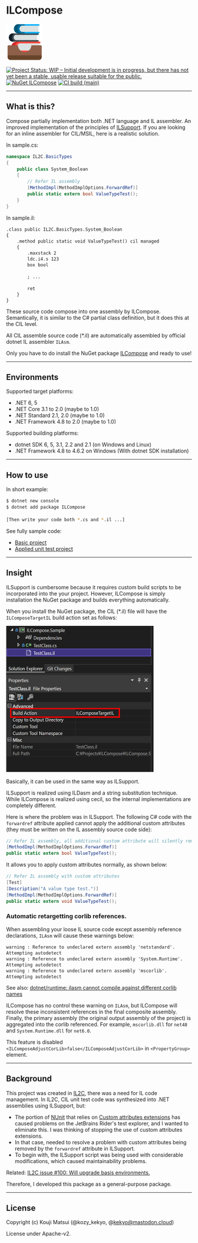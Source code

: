 # ILCompose

![ILCompose](Images/ILCompose.100.png)

[![Project Status: WIP – Initial development is in progress, but there has not yet been a stable, usable release suitable for the public.](https://www.repostatus.org/badges/latest/wip.svg)](https://www.repostatus.org/#wip)
[![NuGet ILCompose](https://img.shields.io/nuget/v/ILCompose.svg?style=flat)](https://www.nuget.org/packages/ILCompose)
[![CI build (main)](https://github.com/kekyo/ILCompose/workflows/.NET/badge.svg?branch=main)](https://github.com/kekyo/ILCompose/actions?query=branch%3Amain)

----

## What is this?

Compose partially implementation both .NET language and IL assembler.
An improved implementation of the principles of [ILSupport](https://github.com/ins0mniaque/ILSupport).
If you are looking for an inline assembler for CIL/MSIL, here is a realistic solution.

In sample.cs:

```csharp
namespace IL2C.BasicTypes
{
    public class System_Boolean
    {
        // Refer IL assembly
        [MethodImpl(MethodImplOptions.ForwardRef)]
        public static extern bool ValueTypeTest();
    }
}
```

In sample.il:
```
.class public IL2C.BasicTypes.System_Boolean
{
    .method public static void ValueTypeTest() cil managed
    {
        .maxstack 2
        ldc.i4.s 123
        box bool

        ; ...

        ret
    }
}
```

These source code compose into one assembly by ILCompose.
Semantically, it is similar to the C# partial class definition, but it does this at the CIL level.

All CIL assemble source code (*.il) are automatically assembled by official dotnet IL assembler `ILAsm`.

Only you have to do install the NuGet package [ILCompose](https://www.nuget.org/packages/ILCompose) and ready to use!

----

## Environments

Supported target platforms:

* .NET 6, 5
* .NET Core 3.1 to 2.0 (maybe to 1.0)
* .NET Standard 2.1, 2.0 (maybe to 1.0)
* .NET Framework 4.8 to 2.0 (maybe to 1.0)

Supported building platforms:

* dotnet SDK 6, 5, 3.1, 2.2 and 2.1 (on Windows and Linux)
* .NET Framework 4.8 to 4.6.2 on Windows (With dotnet SDK installation)

----

## How to use

In short example:

```bash
$ dotnet new console
$ dotnet add package ILCompose

[Then write your code both *.cs and *.il ...]
```

See fully sample code:

* [Basic project](samples/ILCompose.Sample/)
* [Applied unit test project](samples/ILCompose.UnitTestSample/)

----

## Insight

ILSupport is cumbersome because it requires custom build scripts to be incorporated into the your project.
However, ILCompose is simply installation the NuGet package and builds everything automatically.

When you install the NuGet package,
the CIL (*.il) file will have the `ILComposeTargetIL` build action set as follows:

![ILComposeTargetIL](Images/vsproperties.png)

Basically, it can be used in the same way as ILSupport.

ILSupport is realized using ILDasm and a string substitution technique.
While ILCompose is realized using cecil, so the internal implementations are completely different.

Here is where the problem was in ILSupport.
The following C# code with the `forwardref` attribute applied cannot apply the additional custom attributes
(they must be written on the IL assembly source code side):

```csharp
// Refer IL assembly, all additional custom attribute will silently remove by ILSupport.
[MethodImpl(MethodImplOptions.ForwardRef)]
public static extern bool ValueTypeTest();
```

It allows you to apply custom attributes normally, as shown below:

```csharp
// Refer IL assembly with custom attributes
[Test]
[Description("A value type test.")]
[MethodImpl(MethodImplOptions.ForwardRef)]
public static extern void ValueTypeTest();
```

### Automatic retargetting corlib references.

When assembling your loose IL source code except assembly reference declarations,
`ILAsm` will cause these warnings below:

```
warning : Reference to undeclared extern assembly 'netstandard'. Attempting autodetect
warning : Reference to undeclared extern assembly 'System.Runtime'. Attempting autodetect
warning : Reference to undeclared extern assembly 'mscorlib'. Attempting autodetect
```

See also: [dotnet/runtime: ilasm cannot compile against different corlib names](https://github.com/dotnet/runtime/issues/7758)

ILCompose has no control these warning on `ILAsm`,
but ILCompose will resolve these inconsistent references in the final composite assembly.
Finally, the primary assembly (the original output assembly of the project) is aggregated into the corlib referenced.
For example, `mscorlib.dll` for `net48` and `System.Runtime.dll` for `net6.0`.

This feature is disabled `<ILComposeAdjustCorLib>false</ILComposeAdjustCorLib>` in `<PropertyGroup>` element.

----

## Background

This project was created in [IL2C](https://github.com/kekyo/IL2C.git),
there was a need for IL code management.
In IL2C, CIL unit test code was synthesized into .NET assemblies using ILSupport, but:

* The portion of [NUnit](https://nunit.org/) that relies on
  [Custom attributes extensions](https://docs.nunit.org/articles/nunit/extending-nunit/Custom-Attributes.html) has
  caused problems on the JetBrains Rider's test explorer, and I wanted to eliminate this. I was thinking of stopping the use of custom attributes extensions.
* In that case, needed to resolve a problem with custom attributes being removed
  by the `forwardref` attribute in ILSupport.
* To begin with, the ILSupport script was being used with considerable modifications, which caused maintainability problems.

Related: [IL2C issue #100: Will upgrade basis environments.](https://github.com/kekyo/IL2C/issues/100)

Therefore, I developed this package as a general-purpose package.

----

## License

Copyright (c) Kouji Matsui (@kozy_kekyo, @kekyo@mastodon.cloud)

License under Apache-v2.
